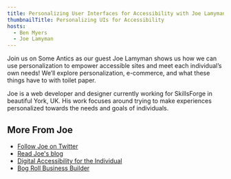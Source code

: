 ```yaml
---
title: Personalizing User Interfaces for Accessibility with Joe Lamyman
thumbnailTitle: Personalizing UIs for Accessibility
hosts:
  - Ben Myers
  - Joe Lamyman
---
```


Join us on Some Antics as our guest Joe Lamyman shows us how we can use personalization to empower accessible sites and meet each individual’s own needs! We’ll explore personalization, e-commerce, and what these things have to with toilet paper.

Joe is a web developer and designer currently working for SkillsForge in beautiful York, UK. His work focuses around trying to make experiences personalized towards the needs and goals of individuals.

## More From Joe

- [Follow Joe on Twitter](https://twitter.com/JoeLamyman)
- [Read Joe's blog](https://joelamyman.co.uk/blog/)
- [Digital Accessibility for the Individual](https://joelamyman.co.uk/blog/digital-accessibility-for-the-individual/)
- [Bog Roll Business Builder](https://bog-roll-business-builder.netlify.app/)